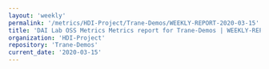 ```yaml
---
layout: 'weekly'
permalink: '/metrics/HDI-Project/Trane-Demos/WEEKLY-REPORT-2020-03-15'
title: 'DAI Lab OSS Metrics Metrics report for Trane-Demos | WEEKLY-REPORT-2020-03-15'
organization: 'HDI-Project'
repository: 'Trane-Demos'
current_date: '2020-03-15'
---
```

